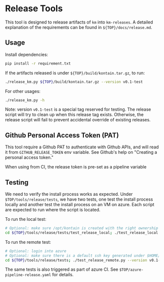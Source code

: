 # Release Tools

This tool is designed to release artifacts of `km` into `km-releases`. A
detailed explanation of the requirements can be found in
`${TOP}/docs/release.md`.

## Usage

Install dependencies:

```bash
pip install -r requirement.txt
```

If the artifacts released is under `${TOP}/build/kontain.tar.gz`, to run:

```bash
./release_km.py ${TOP}/build/kontain.tar.gz --version v0.1-test
```

For other usages:

```bash
./release_km.py -h
```

Note: version `v0.1-test` is a special tag reserved for testing. The release
script will try to clean up when this release tag exists. Otherwise, the
release script will fail to prevent accidental override of existing releases.

## Github Personal Access Token (PAT)

This tool require a Github PAT to authenticate with Github APIs, and will
read it from `GITHUB_RELEASE_TOKEN` env variable. See Github's help on "Creating a personal access token."

When using from CI, the release token is pre-set as a pipeline variable

## Testing

We need to verify the install process works as expected. Under
`$TOP/tools/release/tests`, we have two tests, one test the install process
locally and another test the install process on an VM on azure. Each script
are expected to run where the script is located.

To run the local test:

```bash
# Optional: make sure /opt/kontain is created with the right ownership
cd ${TOP}/tools/release/tests/test_release_local; ./test_release_local.py --version v0.1-test
```

To run the remote test:

```bash
# Optional: login into azure
# Optional: make sure there is a default ssh key generated under $HOME/.ssh/id_rsa
cd ${TOP}/tools/release/tests; ./test_release_remote.py --version v0.1-test
```

The same tests is also triggered as part of azure CI. See
`$TOP/azure-pipeline-release.yaml` for details.

